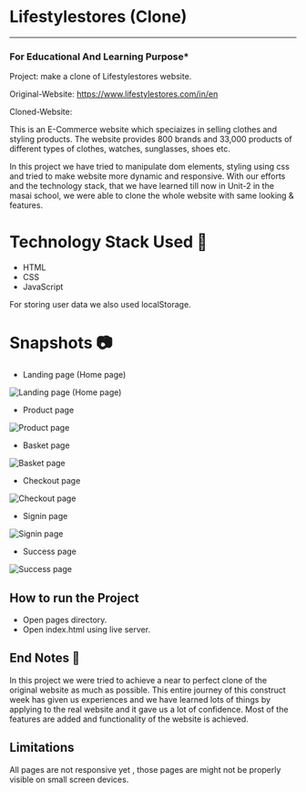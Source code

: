 # Lifestylestores (Clone)
-----
### For Educational And Learning Purpose*
Project: make a clone of Lifestylestores website.

Original-Website: https://www.lifestylestores.com/in/en

Cloned-Website: 

This is an E-Commerce website which speciaizes in selling clothes and styling products. The website provides 800 brands and 33,000 products of different types of clothes, watches, sunglasses, shoes etc.

In this project we have tried to manipulate dom elements, styling using css and tried to make website more dynamic and responsive. With our efforts and the technology stack, that we have learned till now in Unit-2 in the masai school, we were able to clone the whole website with same looking & features.

# Technology Stack Used 🌟
* HTML
* CSS
* JavaScript

For storing user data we also used localStorage.

# Snapshots 📷
* Landing page (Home page)

![Landing page (Home page)](https://github.com/aadityaneve/Clone-lifestylestores/blob/main/screenshots/1-home-page.png?raw=true)

* Product page

![Product page](https://github.com/aadityaneve/Clone-lifestylestores/blob/main/screenshots/2-product-page.png?raw=true)

* Basket page

![Basket page](https://github.com/aadityaneve/Clone-lifestylestores/blob/main/screenshots/3-basket-page.png?raw=true)

* Checkout page

![Checkout page](https://github.com/aadityaneve/Clone-lifestylestores/blob/main/screenshots/4-checkout-page.png?raw=true)

* Signin page

![Signin page](https://github.com/aadityaneve/Clone-lifestylestores/blob/main/screenshots/5-signin-page.png?raw=true)

* Success page

![Success page](https://github.com/aadityaneve/Clone-lifestylestores/blob/main/screenshots/6-success-page.png?raw=true)

## How to run the Project
* Open pages directory.
* Open index.html using live server.

## End Notes 📑
In this project we were tried to achieve a near to perfect clone of the original website as much as possible. This entire journey of this construct week has given us experiences and we have learned lots of things by applying to the real website and it gave us a lot of confidence. Most of the features are added and functionality of the website is achieved.

## Limitations
All pages are not responsive yet , those pages are might not be properly visible on small screen devices.